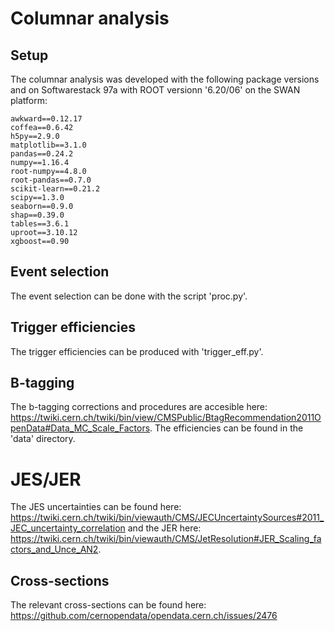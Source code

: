 # Columnar analysis

## Setup
The columnar analysis was developed with the following package versions and on Softwarestack 97a with ROOT versionn '6.20/06' on the SWAN platform:

```
awkward==0.12.17
coffea==0.6.42
h5py==2.9.0
matplotlib==3.1.0
pandas==0.24.2
numpy==1.16.4
root-numpy==4.8.0
root-pandas==0.7.0
scikit-learn==0.21.2
scipy==1.3.0
seaborn==0.9.0
shap==0.39.0
tables==3.6.1
uproot==3.10.12
xgboost==0.90
```

## Event selection
The event selection can be done with the script 'proc.py'.

## Trigger efficiencies
The trigger efficiencies can be produced with 'trigger_eff.py'.

## B-tagging
The b-tagging corrections and procedures are accesible here: https://twiki.cern.ch/twiki/bin/view/CMSPublic/BtagRecommendation2011OpenData#Data_MC_Scale_Factors.
The efficiencies can be found in the 'data' directory.

# JES/JER
The JES uncertainties can be found here: https://twiki.cern.ch/twiki/bin/viewauth/CMS/JECUncertaintySources#2011_JEC_uncertainty_correlation and the JER here: https://twiki.cern.ch/twiki/bin/viewauth/CMS/JetResolution#JER_Scaling_factors_and_Unce_AN2. 

## Cross-sections
The relevant cross-sections can be found here: https://github.com/cernopendata/opendata.cern.ch/issues/2476
